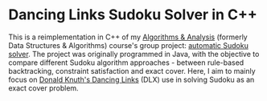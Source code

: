 # Dancing Links Sudoku Solver in C++
This is a reimplementation in C++ of my [Algorithms & Analysis](https://www1.rmit.edu.au/courses/004302) (formerly Data Structures & Algorithms) course's group project: [automatic Sudoku solver](https://github.com/ThangHoang54/AutoSudoku). The project was originally programmed in Java, with the objective to compare different Sudoku algorithm approaches - between rule-based backtracking, constraint satisfaction and exact cover. Here, I aim to mainly focus on [Donald Knuth's Dancing Links](https://arxiv.org/pdf/cs/0011047) (DLX) use in solving Sudoku as an exact cover problem.
